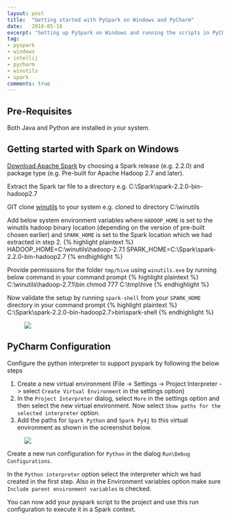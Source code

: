 ```yaml
---
layout: post
title:  "Getting started with PySpark on Windows and PyCharm"
date:   2018-05-16
excerpt: "Setting up PySpark on Windows and running the scripts in PyCharm IDE"
tag:
- pyspark 
- windows
- intellij
- pycharm
- winutils
- spark
comments: true
---
```


## Pre-Requisites

Both Java and Python are installed in your system.

## Getting started with Spark on Windows

[Download Apache Spark](http://spark.apache.org/downloads.html) by choosing a Spark release (e.g. 2.2.0) and package type (e.g. Pre-built for Apache Hadoop 2.7 and later).

Extract the Spark tar file to a directory e.g. C:\Spark\spark-2.2.0-bin-hadoop2.7

GIT clone [winutils](https://github.com/steveloughran/winutils) to your system e.g. cloned to directory C:\winutils

Add below system environment variables where `HADOOP_HOME` is set to the winutils hadoop binary location (depending on the version of pre-built chosen earlier)  and `SPARK_HOME` is set to the Spark location which we had extracted in step 2.
{% highlight plaintext %}
HADOOP_HOME=C:\winutils\hadoop-2.7.1
SPARK_HOME=C:\Spark\spark-2.2.0-bin-hadoop2.7
{% endhighlight %}

Provide permissions for the folder `tmp/hive` using `winutils.exe` by running below command in your command prompt
{% highlight plaintext %}
C:\winutils\hadoop-2.7.1\bin chmod 777 C:\tmp\hive
{% endhighlight %}

Now validate the setup by running `spark-shell` from your `SPARK_HOME` directory in your command prompt
{% highlight plaintext %}
C:\Spark\spark-2.2.0-bin-hadoop2.7>bin\spark-shell
{% endhighlight %}

<figure>
	<a href="{{ site.url }}/assets/img/2018/05/spark-shell.png"><img src="{{ site.url }}/assets/img/2018/05/spark-shell.png"></a>
</figure>

## PyCharm Configuration

Configure the python interpreter to support pyspark by following the below steps

1. Create a new virtual environment (File -> Settings -> Project Interpreter -> select `Create Virtual Environment` in the settings option)
2. In the `Project Interpreter` dialog, select `More` in the settings option and then select the new virtual environment. Now select `Show paths for the selected interpreter` option.
2. Add the paths for `Spark Python` and `Spark Py4j` to this virtual environment as shown in the screenshot below.

<figure>
	<a href="{{ site.url }}/assets/img/2018/05/pycharm-interpreter-paths.png"><img src="{{ site.url }}/assets/img/2018/05/pycharm-interpreter-paths.png"></a>
</figure>

Create a new run configuration for `Python` in the dialog `Run\Debug Configurations`.

In the `Python interpreter` option select the interpreter which we had created in the first step. Also in the Environment variables option make sure `Include parent environment variables` is checked.

You can now add your pyspark script to the project and use this run configuration to execute it in a Spark context.

